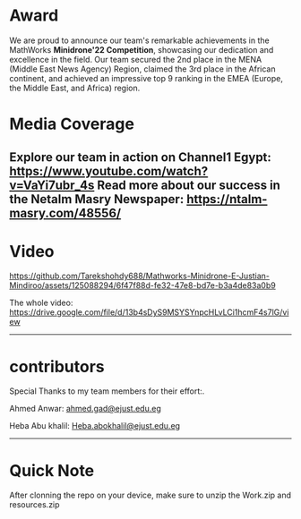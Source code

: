 # **Award**
We are proud to announce our team's remarkable achievements in the MathWorks **Minidrone'22 Competition**, showcasing our dedication and excellence in the field. Our team secured the 2nd place in the MENA (Middle East News Agency) Region, claimed the 3rd place in the African continent, and achieved an impressive top 9 ranking in the EMEA (Europe, the Middle East, and Africa) region.

# **Media Coverage**
Explore our team in action on Channel1 Egypt: https://www.youtube.com/watch?v=VaYi7ubr_4s 
Read more about our success in the Netalm Masry Newspaper: https://ntalm-masry.com/48556/
--------------------------
# **Video**

https://github.com/Tarekshohdy688/Mathworks-Minidrone-E-Justian-Mindiroo/assets/125088294/6f47f88d-fe32-47e8-bd7e-b3a4de83a0b9

The whole video: https://drive.google.com/file/d/13b4sDyS9MSYSYnpcHLvLCi1hcmF4s7lG/view

--------------------------
# **contributors**
Special Thanks to my team members for their effort:.

Ahmed Anwar: ahmed.gad@ejust.edu.eg 

Heba Abu khalil: Heba.abokhalil@ejust.edu.eg 

----------------------------
# **Quick Note**
After clonning the repo on your device, make sure to unzip the Work.zip and resources.zip
